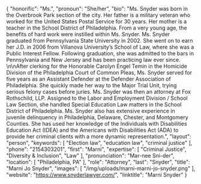 {
  "honorific": "Ms.",
  "pronoun": "She/her",
  "bio": "Ms. Snyder was born in the Overbrook Park section of the city. Her father is a military veteran who worked for the United States Postal Service for 30 years. Her mother is a teacher in the School District of Philadelphia. From a very young age, the benefits of hard work were instilled within Ms. Snyder. Ms. Snyder graduated from Pennsylvania State University in 2002. She went on to earn her J.D. in 2006 from Villanova University’s School of Law, where she was a Public Interest Fellow. Following graduation, she was admitted to the bars in Pennsylvania and New Jersey and has been practicing law ever since. \n\nAfter clerking for the Honorable Carolyn Engel Temin in the Homicide Division of the Philadelphia Court of Common Pleas, Ms. Snyder served for five years as an Assistant Defender at the Defender Association of Philadelphia. She quickly made her way to the Major Trial Unit, trying serious felony cases before juries. Ms. Snyder was then an attorney at Fox Rothschild, LLP. Assigned to the Labor and Employment Division / School Law Section, she handled Special Education Law matters in the School District of Philadelphia. Ms. Snyder also has extensive experience in juvenile delinquency in Philadelphia, Delaware, Chester, and Montgomery Counties. She has used her knowledge of the Individuals with Disabilities Education Act (IDEA) and the Americans with Disabilities Act (ADA) to provide her criminal clients with a more dynamic representation.",
  "layout": "person",
  "keywords": [
    "Election law",
    "education law",
    "criminal justice"
  ],
  "phone": "2154303201",
  "first": "Marni",
  "expertise": [
    "Criminal Justice",
    "Diversity & Inclusion",
    "Law"
  ],
  "pronunciation": "Mar-nee Sni-der",
  "location": [
    "Philadelphia, PA"
  ],
  "role": "Attorney",
  "last": "Snyder",
  "title": "Marni Jo Snyder",
  "images": [
    "/img/uploads/marni-marni-jo-snyder.png"
  ],
  "website": "https://www.snyderlawyer.com/",
  "linktitle": "Marni Snyder"
}